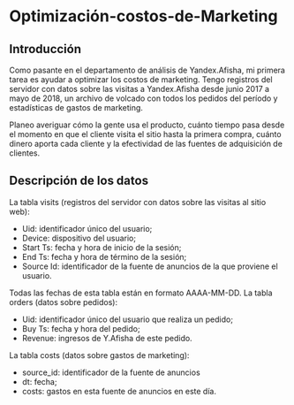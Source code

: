 # Optimización-costos-de-Marketing

## Introducción
Como pasante en el departamento de análisis de Yandex.Afisha, mi primera tarea es ayudar a optimizar los costos de marketing. Tengo registros del servidor con datos sobre las visitas a Yandex.Afisha desde junio 2017 a mayo de 2018, un archivo de volcado con todos los pedidos del período y estadísticas de gastos de marketing.

Planeo averiguar cómo la gente usa el producto, cuánto tiempo pasa desde el momento en que el cliente visita el sitio hasta la primera compra, cuánto dinero aporta cada cliente y la efectividad de las fuentes de adquisición de clientes.

## Descripción de los datos
La tabla visits (registros del servidor con datos sobre las visitas al sitio web):

- Uid: identificador único del usuario;
- Device: dispositivo del usuario;
- Start Ts: fecha y hora de inicio de la sesión;
- End Ts: fecha y hora de término de la sesión;
- Source Id: identificador de la fuente de anuncios de la que proviene el usuario.

Todas las fechas de esta tabla están en formato AAAA-MM-DD.
La tabla orders (datos sobre pedidos):

- Uid: identificador único del usuario que realiza un pedido;
- Buy Ts: fecha y hora del pedido;
- Revenue: ingresos de Y.Afisha de este pedido.

La tabla costs (datos sobre gastos de marketing):

- source_id: identificador de la fuente de anuncios
- dt: fecha;
- costs: gastos en esta fuente de anuncios en este día.
